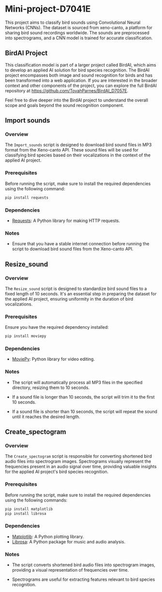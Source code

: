 # Mini-project-D7041E
This project aims to classify bird sounds using Convolutional Neural Networks (CNNs). The dataset is sourced from xeno-canto, a platform for sharing bird sound recordings worldwide. The sounds are preprocessed into spectrograms, and a CNN model is trained for accurate classification.


## BirdAI Project
This classification model is part of a larger project called BirdAI, which aims to develop an applied AI solution for bird species recognition. The BirdAI project encompasses both image and sound recognition for birds and has been transformed into a web application. If you are interested in the broader context and other components of the project, you can explore the full BirdAI repository at https://github.com/TovahParnes/BirdAI_D7057E.

Feel free to dive deeper into the BirdAI project to understand the overall scope and goals beyond the sound recognition component.


## Import sounds
### Overview
The `Import_sounds` script is designed to download bird sound files in MP3 format from the Xeno-canto API. These sound files will be used for classifying bird species based on their vocalizations in the context of the applied AI project.

### Prerequisites
Before running the script, make sure to install the required dependencies using the following command:

```bash
pip install requests
```

### Dependencies
- [Requests](https://pypi.org/project/requests/): A Python library for making HTTP requests.

### Notes
- Ensure that you have a stable internet connection before running the script to download bird sound files from the Xeno-canto API.


## Resize_sound
### Overview
The `Resize_sound` script is designed to standardize bird sound files to a fixed length of 10 seconds. It's an essential step in preparing the dataset for the applied AI project, ensuring uniformity in the duration of bird vocalizations.

### Prerequisites
Ensure you have the required dependency installed:

```bash
pip install moviepy
```

### Dependencies
- [MoviePy](https://pypi.org/project/moviepy/): Python library for video editing.

### Notes
- The script will automatically process all MP3 files in the specified directory, resizing them to 10 seconds.

- If a sound file is longer than 10 seconds, the script will trim it to the first 10 seconds.

- If a sound file is shorter than 10 seconds, the script will repeat the sound until it reaches the desired length.


## Create_spectogram
### Overview

The `Create_spectogram` script is responsible for converting shortened bird audio files into spectrogram images. Spectrograms visually represent the frequencies present in an audio signal over time, providing valuable insights for the applied AI project's bird species recognition.

### Prerequisites

Before running the script, make sure to install the required dependencies using the following commands:

```bash
pip install matplotlib
pip install librosa
```

### Dependencies
- [Matplotlib](https://pypi.org/project/matplotlib): A Python plotting library.
- [Librosa](https://pypi.org/project/librosa): A Python package for music and audio analysis.

### Notes
- The script converts shortened bird audio files into spectrogram images, providing a visual representation of frequencies over time.

- Spectrograms are useful for extracting features relevant to bird species recognition.
